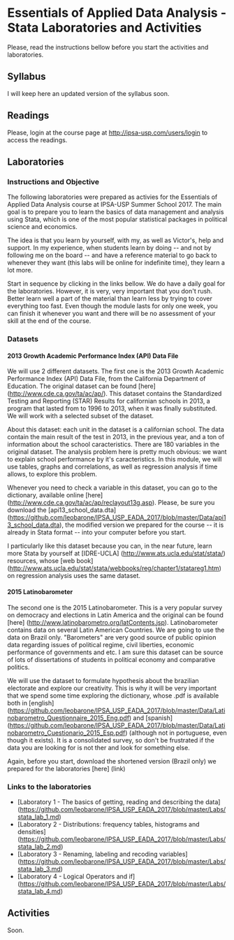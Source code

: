 # Essentials of Applied Data Analysis - Stata Laboratories and Activities

Please, read the instructions bellow before you start the activities and laboratories.

##  Syllabus

I will keep here an updated version of the syllabus soon.

##  Readings

Please, login at the course page at http://ipsa-usp.com/users/login to access the readings.

##  Laboratories

### Instructions and Objective

The following laboratories were prepared as activies for the Essentials of Applied Data Analysis course at IPSA-USP Summer School 2017. The main goal is to prepare you to learn the basics of data management and analysis using Stata, which is one of the most popular statistical packages in political science and economics.

The idea is that you learn by yourself, with my, as well as Victor's, help and support. In my experience, when students learn by doing -- and not by following me on the board -- and have a reference material to go back to whenever they want (this labs will be online for indefinite time), they learn a lot more.

Start in sequence by clicking in the links bellow. We do have a daily goal for the laboratories. However, it is very, very important that you don't rush. Better learn well a part of the material than learn less by trying to cover everything too fast. Even though the module lasts for only one week, you can finish it whenever you want and there will be no assessment of your skill at the end of the course.

### Datasets

#### 2013 Growth Academic Performance Index (API) Data File

We will use 2 different datasets. The first one is the 2013 Growth Academic Performance Index (API) Data File, from the California Department of Education. The original dataset can be found [here] (http://www.cde.ca.gov/ta/ac/ap/). This dataset contains the Standardized Testing and Reporting (STAR) Results for californian schools in 2013, a program that lasted from to 1996 to 2013, when it was finally substituted. We will work with a selected subset of the dataset. 

About this dataset: each unit in the dataset is a californian school. The data contain the main result of the test in 2013, in the previous year, and a ton of information about the school caracteristics. There are 180 variables in the original dataset. The analysis problem here is pretty much obvious: we want to explain school performance by it's caracteristics. In this module, we will use tables, graphs and correlations, as well as regression analysis if time allows, to explore this problem.

Whenever you need to check a variable in this dataset, you can go to the dictionary, available online [here] (http://www.cde.ca.gov/ta/ac/ap/reclayout13g.asp). Please, be sure you download the [api13_school_data.dta] (https://github.com/leobarone/IPSA_USP_EADA_2017/blob/master/Data/api13_school_data.dta), the modified version we prepared for the course -- it is already in Stata format -- into your computer before you start.

I particularly like this dataset because you can, in the near future, learn more Stata by yourself at [IDRE-UCLA] (http://www.ats.ucla.edu/stat/stata/) resources, whose [web book] (http://www.ats.ucla.edu/stat/stata/webbooks/reg/chapter1/statareg1.htm) on regression analysis uses the same dataset.

#### 2015 Latinobarometer

The second one is the 2015 Latinobarometer. This is a very popular survey on democracy and elections in Latin America and the original can be found [here] (http://www.latinobarometro.org/latContents.jsp). Latinobarometer contains data on several Latin American Countries. We are going to use the data on Brazil only. "Barometers" are very good source of public opinion data regarding issues of political regime, civil liberties, economic performance of governments and etc. I am sure this dataset can be source of lots of dissertations of students in political economy and comparative politics.

We will use the dataset to formulate hypothesis about the brazilian electorate and explore our creativity. This is why it will be very important that we spend some time exploring the dictionary, whose .pdf is available both in [english] (https://github.com/leobarone/IPSA_USP_EADA_2017/blob/master/Data/Latinobarometro_Questionnaire_2015_Eng.pdf) and [spanish] (https://github.com/leobarone/IPSA_USP_EADA_2017/blob/master/Data/Latinobarometro_Cuestionario_2015_Esp.pdf) (although not in portuguese, even though it exists). It is a consolidated survey, so don't be frustrated if the data you are looking for is not ther and look for something else.

Again, before you start, download the shortened version (Brazil only) we prepared for the laboratories [here] (link) 

### Links to the laboratories 

- [Laboratory 1 - The basics of getting, reading and describing the data] (https://github.com/leobarone/IPSA_USP_EADA_2017/blob/master/Labs/stata_lab_1.md)
- [Laboratory 2 - Distributions: frequency tables, histograms and densities] (https://github.com/leobarone/IPSA_USP_EADA_2017/blob/master/Labs/stata_lab_2.md)
- [Laboratory 3 - Renaming, labeling and recoding variables] (https://github.com/leobarone/IPSA_USP_EADA_2017/blob/master/Labs/stata_lab_3.md)
- [Laboratory 4 - Logical Operators and if] (https://github.com/leobarone/IPSA_USP_EADA_2017/blob/master/Labs/stata_lab_4.md)


## Activities

Soon.














